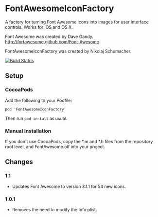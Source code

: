 FontAwesomeIconFactory
======================

A factory for turning Font Awesome icons into images for user interface
controls. Works for iOS and OS X.

Font Awesome was created by Dave Gandy.
http://fortawesome.github.com/Font-Awesome

FontAwesomeIconFactory was created by Nikolaj Schumacher.

[![Build Status](https://travis-ci.org/nschum/FontAwesomeIconFactory.png?branch=master)](https://travis-ci.org/nschum/FontAwesomeIconFactory)

Setup
-----

### CocoaPods ###

Add the following to your Podfile:

    pod 'FontAwesomeIconFactory'

Then run `pod install` as usual.

### Manual Installation ###

If you don't use CocoaPods, copy the *.m and *.h files from the repository root
level, and FontAwesome.otf into your project.

Changes
-------

### 1.1 ###

- Updates Font Awesome to version 3.1.1 for 54 new icons.

### 1.0.1 ###

- Removes the need to modify the Info.plist.
